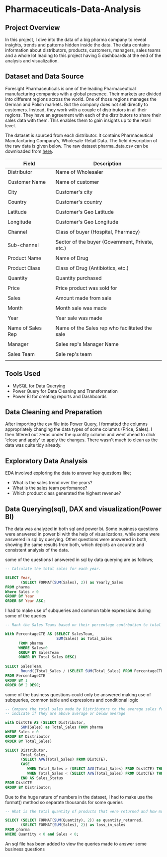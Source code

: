 # Pharmaceuticals-Data-Analysis

## Project Overview

In this project, I dive into the data of a big pharma company to reveal insights, trends and patterns hidden inside the data. The data contains information about distributors, products, customers, managers, sales teams and a whole lot leading to this project having 5 dashboards at the end of the analysis and visualization.

## Dataset and Data Source

Foresight Pharmaceuticals is one of the leading Pharmaceutical manufacturing companies with a global presence. Their markets are divided into different regions across the world. One of those regions manages the German and Polish markets. But the company does not sell directly to customers. Instead, they work with a couple of distributors in all their regions. They have an agreement with each of the distributors to share their sales data with them. This enables them to gain insights up to the retail level.

The dataset is sourced from each distributor. It contains Pharmaceutical Manufacturing Company’s, Wholesale-Retail Data. The field description of the raw data is given below. The raw dataset pharma_data.csv can be downloaded from [here](https://foresightbi.com.ng/practice-data/3-datasets-for-your-portfolio/).


|Field	               |Description                                       | 
|----------------------|--------------------------------------------------|
|Distributor	         |Name of Wholesaler                                |
|                      |                                                  |
|Customer Name	       |Name of customer                                  |
|                      |                                                  |
|City	                 |Customer's city                                   |
|                      |                                                  |
|Country	             |Customer's country                                |
|                      |                                                  |
|Latitude	             |Customer's Geo Latitude                           |
|                      |                                                  |
|Longitude	           |Customer's Geo Longitude                          |
|                      |                                                  |
|Channel	             |Class of buyer (Hospital, Pharmacy)               |
|                      |                                                  |
|Sub-channel	         |Sector of the buyer (Government, Private, etc.)   |
|                      |                                                  |
|Product Name	         |Name of Drug                                      |
|                      |                                                  |
|Product Class	       |Class of Drug (Antibiotics, etc.)                 |
|                      |                                                  |
|Quantity	             |Quantity purchased                                |
|                      |                                                  |
|Price	               |Price product was sold for                        |
|                      |                                                  |
|Sales	               |Amount made from sale                             |
|                      |                                                  |
|Month	               |Month sale was made                               |
|                      |                                                  |
|Year	                 |Year sale was made                                |
|                      |                                                  |
|Name of Sales Rep	   |Name of the Sales rep who facilitated the sale    |
|                      |                                                  |
|Manager	             |Sales rep's Manager Name                          |
|                      |                                                  |
|Sales Team	           |Sale rep's team                                   |
|                      |                                                  |

## Tools Used
- MySQL for Data Querying
- Power Query for Data Cleaning and Transformation
- Power BI for creating reports and Dashboards

## Data Cleaning and Preparation

After importing the csv file into Power Query, I formatted the columns appropriately changing the data types of some columns (Price, Sales). I then filtered out zeros under the quantity column and went ahead to click 'close and apply' to apply the changes. There wasn't much to clean as the data was quite tidy already.

## Exploratory Data Analysis

EDA involved exploring the data to answer key questions like;

- What is the sales trend over the years?
- What is the sales team perfomance?
- Which product class generated the highest revenue?

## Data Querying(sql), DAX and visualization(Power BI)

The data was analyzed in both sql and power bi. Some business questions were answered in power bi with the help of visualizations, while some were answered in sql by querying. Other questions were answered in both, showing the same results from both, which depicts an accurate and consistent analysis of the data.

some of the questions I answered in sql by data querying are as follows;

```sql
-- Calculate the total sales for each year.

SELECT Year,
       (SELECT FORMAT(SUM(Sales), 2)) as Yearly_Sales
FROM pharma
Where Sales > 0
GROUP BY Year
ORDER BY Year ASC;
```


I had to make use of subqueries and common table expressions during some of the queries


```sql
-- Rank the Sales Teams based on their percentage contrbution to total sales

With PercentageCTE AS (SELECT SalesTeam,
                       SUM(Sales) as Total_Sales
      FROM pharma
      WHERE Sales>0
	  GROUP BY SalesTeam
      ORDER BY Total_Sales DESC)
      
SELECT SalesTeam,
       Round((Total_Sales / (SELECT SUM(Total_Sales) FROM PercentageCTE)), 2) * 100 AS Percentage_Sales
FROM PercentageCTE
GROUP BY 1
ORDER BY 2 DESC;
```


some of the business questions could only be answered making use of subqueries, common table and expressions and conditional logic


```sql
-- Compare the total sales made by Distributors to the average sales for all Distributors,
-- indicate if they are above average or below average

with DistCTE AS (SELECT Distributor,
	   SUM(Sales) as Total_Sales FROM pharma
WHERE Sales > 0
GROUP BY Distributor
ORDER BY Total_Sales)

SELECT Distributor,
       Total_Sales,
       (SELECT AVG(Total_Sales) FROM DistCTE),
       CASE 
          WHEN Total_Sales > (SELECT AVG(Total_Sales) FROM DistCTE) THEN 'Above Average'
          WHEN Total_Sales < (SELECT AVG(Total_Sales) FROM DistCTE) THEN 'Below Average'
	   END AS Sales_Status	
FROM DistCTE
GROUP BY Distributor;
```


Due to the huge nature of numbers in the dataset, I had to make use the format() method so separate thousands for some queries 


```sql
-- What is the total quantity of products that were returned and how much did the company lose to that

SELECT (SELECT FORMAT(SUM(Quantity), 2)) as quantity_returned,
       (SELECT FORMAT(SUM(Sales), 2)) as loss_in_sales
FROM pharma
WHERE Quantity < 0 and Sales < 0;
```


An sql file has been added to view the queries made to answer some business questions








